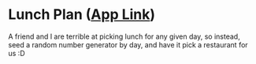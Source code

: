 # Lunch Plan ([App Link](https://agitated-bose-75d8d4.netlify.app))

A friend and I are terrible at picking lunch for any given day, so instead, seed a random number generator
by day, and have it pick a restaurant for us :D